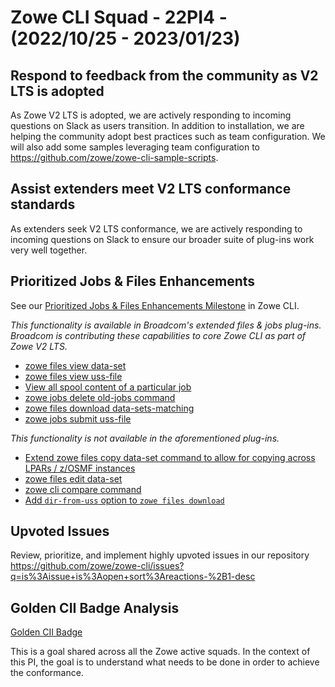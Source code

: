 # Zowe CLI Squad - 22PI4 - (2022/10/25 - 2023/01/23)

## Respond to feedback from the community as V2 LTS is adopted
As Zowe V2 LTS is adopted, we are actively responding to incoming questions on Slack as users transition. In addition to installation, we are helping the community adopt best practices such as team configuration. We will also add some samples leveraging team configuration to https://github.com/zowe/zowe-cli-sample-scripts.

## Assist extenders meet V2 LTS conformance standards
As extenders seek V2 LTS conformance, we are actively responding to incoming questions on Slack to ensure our broader suite of plug-ins work very well together.

## Prioritized Jobs & Files Enhancements
See our [Prioritized Jobs & Files Enhancements Milestone](https://github.com/zowe/zowe-cli/milestone/65) in Zowe CLI.

*This functionality is available in Broadcom's extended files & jobs plug-ins. Broadcom is contributing these capabilities to core Zowe CLI as part of Zowe V2 LTS.*
* [zowe files view data-set](https://github.com/zowe/zowe-cli/issues/1096)
* [zowe files view uss-file](https://github.com/zowe/zowe-cli/issues/1283)
* [View all spool content of a particular job](https://github.com/zowe/zowe-cli/issues/946)
* [zowe jobs delete old-jobs command](https://github.com/zowe/zowe-cli/issues/1285)
* [zowe files download data-sets-matching](https://github.com/zowe/zowe-cli/issues/1287)
* [zowe jobs submit uss-file](https://github.com/zowe/zowe-cli/issues/1286)

*This functionality is not available in the aforementioned plug-ins.*
* [Extend zowe files copy data-set command to allow for copying across LPARs / z/OSMF instances](https://github.com/zowe/zowe-cli/issues/1098)
* [zowe files edit data-set](https://github.com/zowe/zowe-cli/issues/1097)
* [zowe cli compare command](https://github.com/zowe/zowe-cli/issues/1095)
* [Add `dir-from-uss` option to `zowe files download`](https://github.com/zowe/zowe-cli/issues/1038)

## Upvoted Issues
Review, prioritize, and implement highly upvoted issues in our repository
https://github.com/zowe/zowe-cli/issues?q=is%3Aissue+is%3Aopen+sort%3Areactions-%2B1-desc

## Golden CII Badge Analysis
[Golden CII Badge](https://github.com/zowe/community/issues/1279)

This is a goal shared across all the Zowe active squads. In the context of this PI, the goal is to understand what needs to be done in order to achieve the conformance. 
